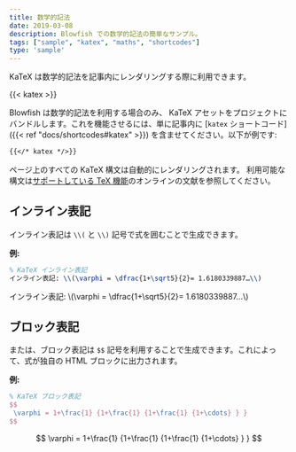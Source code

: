 ```yaml
---
title: 数学的記法
date: 2019-03-08
description: Blowfish での数学的記法の簡単なサンプル。
tags: ["sample", "katex", "maths", "shortcodes"]
type: 'sample'
---
```


KaTeX は数学的記法を記事内にレンダリングする際に利用できます。

<!--more-->

{{< katex >}}

Blowfish は数学的記法を利用する場合のみ、 KaTeX アセットをプロジェクトにバンドルします。これを機能させるには、単に記事内に [`katex` ショートコード]({{< ref "docs/shortcodes#katex" >}}) を含ませてください。以下が例です:

```md
{{</* katex */>}}
```
ページ上のすべての KaTeX 構文は自動的にレンダリングされます。
利用可能な構文は[サポートしている TeX 機能](https://katex.org/docs/supported.html)のオンラインの文献を参照してください。

## インライン表記

インライン表記は `\\(` と `\\)` 記号で式を囲むことで生成できます。

**例:**

```tex
% KaTeX インライン表記
インライン表記: \\(\varphi = \dfrac{1+\sqrt5}{2}= 1.6180339887…\\)
```

インライン表記: \\(\varphi = \dfrac{1+\sqrt5}{2}= 1.6180339887…\\)

## ブロック表記

または、ブロック表記は `$$` 記号を利用することで生成できます。これによって、式が独自の HTML ブロックに出力されます。

**例:**

```tex
% KaTeX ブロック表記
$$
 \varphi = 1+\frac{1} {1+\frac{1} {1+\frac{1} {1+\cdots} } }
$$
```

$$
 \varphi = 1+\frac{1} {1+\frac{1} {1+\frac{1} {1+\cdots} } }
$$
